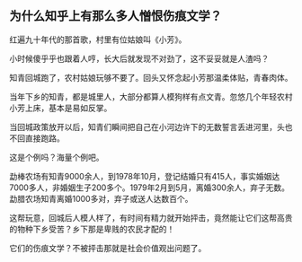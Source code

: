 ## 为什么知乎上有那么多人憎恨伤痕文学？

红遍九十年代的那首歌，村里有位姑娘叫《小芳》。

小时候傻乎乎也跟着人哼，长大后就发现不对劲了，这不妥妥就是人渣吗？

知青回城跑了，农村姑娘玩够不要了。回头又怀念起小芳那温柔体贴，青春肉体。

当年下乡的知青，都是城里人，大部分都算人模狗样有点文青。忽悠几个年轻农村小芳上床，基本是易如反掌。

当回城政策放开以后，知青们瞬间把自己在小河边许下的无数誓言丢进河里，头也不回直接跑路。

这是个例吗？海量个例吧。

勐棒农场有知青9000余人，到1978年10月，登记结婚只有415人，事实婚姻达7000多人，非婚姻生子200多个。1979年2月到5月，离婚300余人，弃子无数。勐腊农场知青离婚1000多对，弃子或送人达数百个。

这帮玩意，回城后人模人样了，有时间有精力就开始抨击，竟然能让它们这帮高贵的物种下乡受苦？乡下那是卑贱的农民才配的！

它们的伤痕文学？不被抨击那就是社会价值观出问题了。